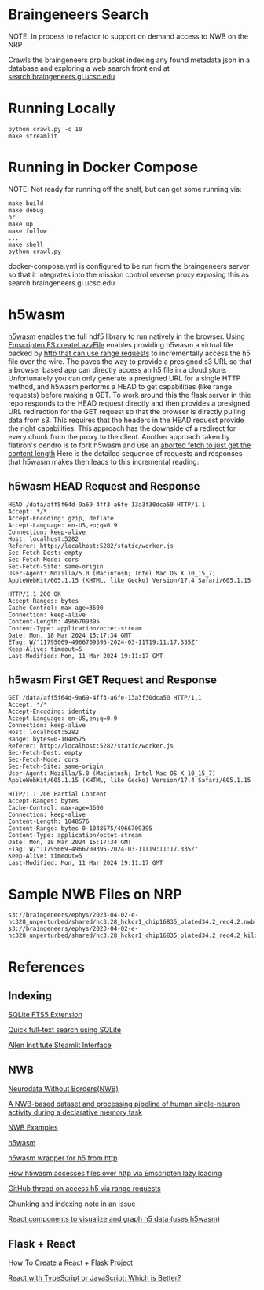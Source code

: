 # Braingeneers Search
NOTE: In process to refactor to support on demand access to NWB on the NRP

Crawls the braingeneers prp bucket indexing any found metadata.json in a database and exploring a web search front end at [search.braingeneers.gi.ucsc.edu](search.braingeneers.gi.ucsc.edu)

# Running Locally
```
python crawl.py -c 10
make streamlit
```
# Running in Docker Compose
NOTE: Not ready for running off the shelf, but can get some running via:
```
make build
make debug
or
make up
make follow
...
make shell
python crawl.py
```

docker-compose.yml is configured to be run from the braingeneers server so that it integrates into the mission control reverse proxy exposing this as search.braingeneers.gi.ucsc.edu

# h5wasm
[h5wasm](https://github.com/usnistgov/h5wasm) enables the full hdf5 library to run natively in the browser. Using [Emscripten FS.createLazyFile](https://emscripten.org/docs/api_reference/Filesystem-API.html) enables providing h5wasm a virtual file backed by [http that can use range requests](https://github.com/emscripten-core/emscripten/blob/524b94f1040115355cedda92bcff240b7bcd4a2a/src/library_fs.js#L1650) to incrementally access the h5 file over the wire. The paves the way to provide a presigned s3 URL so that a browser based app can directly access an h5 file in a cloud store. Unfortunately you can only generate a presigned URL for a single HTTP method, and h5wasm performs a HEAD to get capabilities (like range requests) before making a GET. To work around this the flask server in thie repo responds to the HEAD request directly and then provides a presigned URL redirection for the GET request so that the browser is directly pulling data from s3. This requires that the headers in the HEAD request provide the right capabilities. This approach has the downside of a redirect for every chunk from the proxy to the client. Another approach taken by flatiron's dendro is to fork h5wasm and use an [aborted fetch to just get the content length](https://github.com/flatironinstitute/dendro/blob/99d8869f8bc143754370b71e15c8a03e4081075b/src/RemoteH5File/RemoteH5Worker.js#L7) Here is the detailed sequence of requests and responses that h5wasm makes then leads to this incremental reading:

## h5wasm HEAD Request and Response
```
HEAD /data/aff5f64d-9a69-4ff3-a6fe-13a3f30dca50 HTTP/1.1
Accept: */*
Accept-Encoding: gzip, deflate
Accept-Language: en-US,en;q=0.9
Connection: keep-alive
Host: localhost:5282
Referer: http://localhost:5282/static/worker.js
Sec-Fetch-Dest: empty
Sec-Fetch-Mode: cors
Sec-Fetch-Site: same-origin
User-Agent: Mozilla/5.0 (Macintosh; Intel Mac OS X 10_15_7) AppleWebKit/605.1.15 (KHTML, like Gecko) Version/17.4 Safari/605.1.15

HTTP/1.1 200 OK
Accept-Ranges: bytes
Cache-Control: max-age=3600
Connection: keep-alive
Content-Length: 4966709395
Content-Type: application/octet-stream
Date: Mon, 18 Mar 2024 15:17:34 GMT
ETag: W/"11795069-4966709395-2024-03-11T19:11:17.335Z"
Keep-Alive: timeout=5
Last-Modified: Mon, 11 Mar 2024 19:11:17 GMT
```

## h5wasm First GET Request and Response
```
GET /data/aff5f64d-9a69-4ff3-a6fe-13a3f30dca50 HTTP/1.1
Accept: */*
Accept-Encoding: identity
Accept-Language: en-US,en;q=0.9
Connection: keep-alive
Host: localhost:5282
Range: bytes=0-1048575
Referer: http://localhost:5282/static/worker.js
Sec-Fetch-Dest: empty
Sec-Fetch-Mode: cors
Sec-Fetch-Site: same-origin
User-Agent: Mozilla/5.0 (Macintosh; Intel Mac OS X 10_15_7) AppleWebKit/605.1.15 (KHTML, like Gecko) Version/17.4 Safari/605.1.15

HTTP/1.1 206 Partial Content
Accept-Ranges: bytes
Cache-Control: max-age=3600
Connection: keep-alive
Content-Length: 1048576
Content-Range: bytes 0-1048575/4966709395
Content-Type: application/octet-stream
Date: Mon, 18 Mar 2024 15:17:34 GMT
ETag: W/"11795069-4966709395-2024-03-11T19:11:17.335Z"
Keep-Alive: timeout=5
Last-Modified: Mon, 11 Mar 2024 19:11:17 GMT
```

# Sample NWB Files on NRP
```
s3://braingeneers/ephys/2023-04-02-e-hc328_unperturbed/shared/hc3.28_hckcr1_chip16835_plated34.2_rec4.2.nwb
s3://braingeneers/ephys/2023-04-02-e-hc328_unperturbed/shared/hc3.28_hckcr1_chip16835_plated34.2_rec4.2_kilosort2_curated_s1.nwb
```

# References

## Indexing
[SQLite FTS5 Extension](https://www.sqlite.org/fts5.html)

[Quick full-text search using SQLite](https://abdus.dev/posts/quick-full-text-search-using-sqlite/)

[Allen Institute Steamlit Interface](https://github.com/nlsschim/allen_institute_connection)

## NWB
[Neurodata Without Borders(NWB)](https://www.nwb.org)

[A NWB-based dataset and processing pipeline of human single-neuron activity during a declarative memory task](https://www.nature.com/articles/s41597-020-0415-9)

[NWB Examples](https://github.com/HSUPipeline/NWBExamples)

[h5wasm](https://github.com/usnistgov/h5wasm)

[h5wasm wrapper for h5 from http](https://github.com/garrettmflynn/hdf5-io)

[How h5wasm accesses files over http via Emscripten lazy loading](https://emscripten.org/docs/porting/files/Synchronous-Virtual-XHR-Backed-File-System-Usage.html)

[GitHub thread on access h5 via range requests](https://github.com/usnistgov/h5wasm/issues/12)

[Chunking and indexing note in an issue](https://github.com/usnistgov/h5wasm/issues/47#issuecomment-1482683578)

[React components to visualize and graph h5 data (uses h5wasm)](https://github.com/silx-kit/h5web?tab=readme-ov-file)

## Flask + React
[How To Create a React + Flask Project](https://blog.miguelgrinberg.com/post/how-to-create-a-react--flask-project)

[React with TypeScript or JavaScript: Which is Better?](https://www.emizentech.com/blog/react-with-typescript-or-javascript.html)